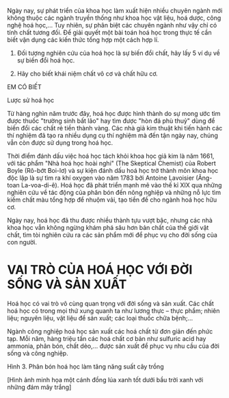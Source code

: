 Ngày nay, sự phát triển của khoa học làm xuất hiện nhiều chuyên ngành mới không thuộc các ngành truyền thống như khoa học vật liệu, hoá dược, công nghệ hoá học,... Tuy nhiên, sự phân biệt các chuyên ngành như vậy chỉ có tính chất tương đối. Để giải quyết một bài toán hoá học trong thực tế cần biết vận dụng các kiến thức tổng hợp một cách hợp lí.

1. Đối tượng nghiên cứu của hoá học là sự biến đổi chất, hãy lấy 5 ví dụ về sự biến đổi hoá học.

2. Hãy cho biết khái niệm chất vô cơ và chất hữu cơ.

EM CÓ BIẾT

Lược sử hoá học

Từ hàng nghìn năm trước đây, hoá học được hình thành do sự mong ước tìm được thuốc "trường sinh bất lão" hay tìm được "hòn đá phù thuỷ" dùng để biến đổi các chất rẻ tiền thành vàng. Các nhà giả kim thuật khi tiến hành các thí nghiệm đã tạo ra nhiều dụng cụ thí nghiệm mà đến tận ngày nay, chúng vẫn còn được sử dụng trong hoá học.

Thời điểm đánh dấu việc hoá học tách khỏi khoa học giả kim là năm 1661, với tác phẩm "Nhà hoá học hoài nghi" (The Skeptical Chemist) của Robert Boyle (Rô-bớt Boi-lơ) và sự kiện đánh dấu hoá học trở thành môn khoa học độc lập là sự tìm ra khí oxygen vào năm 1783 bởi Antoine Lavoisier (Ăng-toan La-voa-di-ê). Hoá học đã phát triển mạnh mẽ vào thế kỉ XIX qua những nghiên cứu về tác động của phân bón đến nông nghiệp và những nỗ lực tìm kiếm chất màu tổng hợp để nhuộm vải, tạo tiền đề cho ngành hoá học hữu cơ.

Ngày nay, hoá học đã thu được nhiều thành tựu vượt bậc, nhưng các nhà khoa học vẫn không ngừng khám phá sâu hơn bản chất của thế giới vật chất, tìm tòi nghiên cứu ra các sản phẩm mới để phục vụ cho đời sống của con người.

# VAI TRÒ CỦA HOÁ HỌC VỚI ĐỜI SỐNG VÀ SẢN XUẤT

Hoá học có vai trò vô cùng quan trọng với đời sống và sản xuất. Các chất hoá học có trong mọi thứ xung quanh ta như lương thực – thực phẩm; nhiên liệu; nguyên liệu, vật liệu để sản xuất; các loại thuốc chữa bệnh;...

Ngành công nghiệp hoá học sản xuất các hoá chất từ đơn giản đến phức tạp. Mỗi năm, hàng triệu tấn các hoá chất cơ bản như sulfuric acid hay ammonia, phân bón, chất dẻo,... được sản xuất để phục vụ nhu cầu của đời sống và công nghiệp.

Hình 3. Phân bón hoá học làm tăng năng suất cây trồng

[Hình ảnh minh họa một cánh đồng lúa xanh tốt dưới bầu trời xanh với những đám mây trắng]